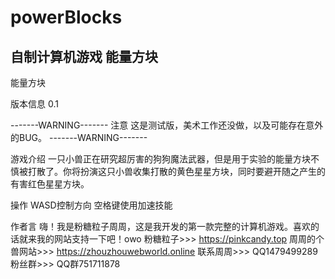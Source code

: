 # powerBlocks
## 自制计算机游戏 能量方块

能量方块

版本信息
0.1

-------WARNING-------
注意
这是测试版，美术工作还没做，以及可能存在意外的BUG。
-------WARNING-------

游戏介绍
一只小兽正在研究超厉害的狗狗魔法武器，但是用于实验的能量方块不慎被打散了。你将扮演这只小兽收集打散的黄色星星方块，同时要避开随之产生的有害红色星星方块。

操作
WASD控制方向 空格键使用加速技能

作者言
嗨！我是粉糖粒子周周，这是我开发的第一款完整的计算机游戏。喜欢的话就来我的网站支持一下吧！owo
粉糖粒子>>> https://pinkcandy.top
周周的个兽网站>>> https://zhouzhouwebworld.online
联系周周>>> QQ1479499289
粉丝群>>> QQ群751711878
